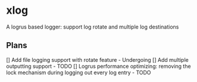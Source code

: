 # xlog
A logrus based logger: support log rotate and multiple log destinations

## Plans

[] Add file logging support with rotate feature - Undergoing
[] Add multiple outputting support - TODO
[] Logrus performance optimizing: removing the lock mechanism during logging out every log entry - TODO
